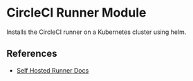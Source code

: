 # CircleCI Runner Module

Installs the CircleCI runner on a Kubernetes cluster using helm.

## References  
 - [Self Hosted Runner Docs](https://circleci.com/docs/runner-overview/?section=executors-and-images&utm_source=google&utm_medium=sem&utm_campaign=sem-google-dg--uscan-en-dsa-tROAS-auth-brand&utm_term=g_-_c__dsa_&utm_content=&gclid=Cj0KCQjw9rSoBhCiARIsAFOiplnxfhTPZODk0BTWZ1E6fev8ONroGcQi8sM7ihitfuUNzjV4zqdBh0QaAt-LEALw_wcB)
